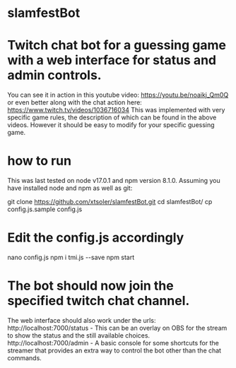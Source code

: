 # slamfestBot
# Twitch chat bot for a guessing game with a web interface for status and admin controls.
You can see it in action in this youtube video: https://youtu.be/noaikj_Qm0Q or even better along with the chat action here: https://www.twitch.tv/videos/1036716034
This was implemented with very specific game rules, the description of which can be found in the above videos.
However it should be easy to modify for your specific guessing game.

# how to run
This was last tested on node v17.0.1 and npm version 8.1.0.
Assuming you have installed node and npm as well as git:

git clone https://github.com/xtsoler/slamfestBot.git
cd slamfestBot/
cp config.js.sample config.js

# Edit the config.js accordingly
nano config.js
npm i tmi.js --save
npm start

# The bot should now join the specified twitch chat channel.
The web interface should also work under the urls:
http://localhost:7000/status - This can be an overlay on OBS for the stream to show the status and the still available choices.
http://localhost:7000/admin - A basic console for some shortcuts for the streamer that provides an extra way to control the bot other than the chat commands.
